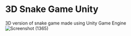 # 3D Snake Game Unity
 3D version of snake game made using Unity Game Engine
![Screenshot (1365)](https://github.com/striderzz/3D-Snake-Unity/assets/72110940/28d4e3ef-8ac7-4a65-884f-da03ccbf81b8)
